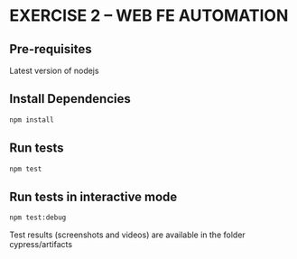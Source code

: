 # EXERCISE 2 – WEB FE AUTOMATION

## Pre-requisites

Latest version of nodejs

## Install Dependencies

```sh
npm install
```

## Run tests

```sh
npm test
```

## Run tests in interactive mode

```sh
npm test:debug
```
Test results (screenshots and videos) are available in the folder cypress/artifacts
